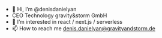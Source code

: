 - 👋 Hi, I’m @denisdanielyan
- CEO Technology gravity&storm GmbH
- 👀 I’m interested in react / next.js / serverless
- 📫 How to reach me denis.danielyan@gravityandstorm.de

<!---
denisdanielyan/denisdanielyan is a ✨ special ✨ repository because its `README.md` (this file) appears on your GitHub profile.
You can click the Preview link to take a look at your changes.
--->
